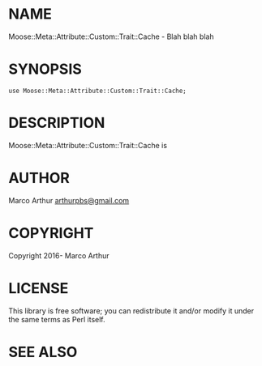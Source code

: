 # NAME

Moose::Meta::Attribute::Custom::Trait::Cache - Blah blah blah

# SYNOPSIS

    use Moose::Meta::Attribute::Custom::Trait::Cache;

# DESCRIPTION

Moose::Meta::Attribute::Custom::Trait::Cache is

# AUTHOR

Marco Arthur <arthurpbs@gmail.com>

# COPYRIGHT

Copyright 2016- Marco Arthur

# LICENSE

This library is free software; you can redistribute it and/or modify
it under the same terms as Perl itself.

# SEE ALSO
